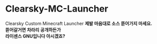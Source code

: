 # Clearsky-MC-Launcher
Clearsky Custom Minecraft Launcher
**제발 마음대로 소스 뜯어가지 마세요.**\
**뜯어갈거면 차라리 공개하든가**\
**라이센스 GNU입니다 아시겠죠?**
